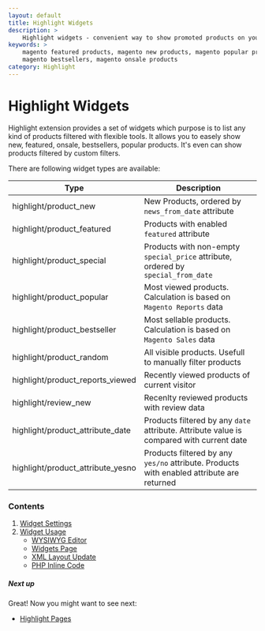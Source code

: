 ```yaml
---
layout: default
title: Highlight Widgets
description: >
    Highlight widgets - convenient way to show promoted products on your store
keywords: >
    magento featured products, magento new products, magento popular products,
    magento bestsellers, magento onsale products
category: Highlight
---
```


# Highlight Widgets

Highlight extension provides a set of widgets which purpose is to list any kind
of products filtered with flexible tools. It allows you to easely show new,
featured, onsale, bestsellers, popular products. It's even can show products 
filtered by custom filters.

There are following widget types are available:

Type                                | Description
------------------------------------|------------
highlight/product_new               | New Products, ordered by `news_from_date` attribute
highlight/product_featured          | Products with enabled `featured` attribute
highlight/product_special           | Products with non-empty `special_price` attribute, ordered by `special_from_date`
highlight/product_popular           | Most viewed products. Calculation is based on `Magento Reports` data
highlight/product_bestseller        | Most sellable products. Calculation is based on `Magento Sales` data
highlight/product_random            | All visible products. Usefull to manually filter products
highlight/product_reports_viewed    | Recently viewed products of current visitor
highlight/review_new                | Recenlty reviewed products with review data
highlight/product_attribute_date    | Products filtered by any `date` attribute. Attribute value is compared with current date
highlight/product_attribute_yesno   | Products filtered by any `yes/no` attribute. Products with enabled attribute are returned

### Contents

1. [Widget Settings](settings/)
2. [Widget Usage](usage/)
    - [WYSIWYG Editor](usage/#wysiwyg-editor)
    - [Widgets Page](usage/#widgets-page)
    - [XML Layout Update](usage/#xml-layout-update)
    - [PHP Inline Code](usage/#php-inline-code)

##### Next up

Great! Now you might want to see next: 

- [Highlight Pages](/extensions/highlight/pages/)
